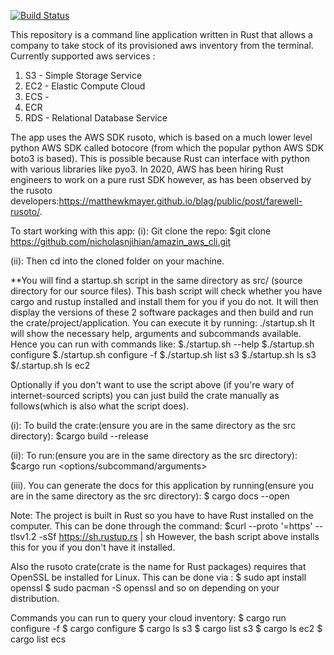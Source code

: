 [![Build Status](https://travis-ci.com/nicholasnjihian/amazin_aws_cli.svg?branch=master)](https://travis-ci.com/nicholasnjihian/amazin_aws_cli)



This repository is a command line application written in Rust that allows a company to take stock of its provisioned aws inventory from the terminal. Currently supported aws services :
1. S3 - Simple Storage Service
2. EC2 - Elastic Compute Cloud
3. ECS - 
4. ECR
5. RDS - Relational Database Service

The app uses the AWS SDK rusoto, which is based on a much lower level python AWS SDK called botocore (from which the popular python AWS SDK boto3 is based). This is possible because Rust can interface with python with various libraries like pyo3.
In 2020, AWS has been hiring Rust engineers to work on a pure rust SDK however, as has been observed by the rusoto developers:https://matthewkmayer.github.io/blag/public/post/farewell-rusoto/.


To start working with this app:
(i): Git clone the repo: 
$git clone https://github.com/nicholasnjihian/amazin_aws_cli.git

(ii): Then cd into the cloned folder on your machine.

**You will find a startup.sh script in the same directory as src/ (source directory for our source files). 
This bash script will check whether you have cargo and rustup installed and install them for you if you do not. It will then display the versions of these 2 software packages and then build and run the crate/project/application.
You can execute it by running:
./startup.sh
It will show the necessary help, arguments and subcommands available.
Hence you can run with commands like:
$./startup.sh --help
$./startup.sh configure
$./startup.sh configure -f <enter credentials file>
$./startup.sh list s3
$./startup.sh ls s3
$/.startup.sh ls ec2

Optionally if you don't want to use the script above (if you're wary of internet-sourced scripts) you can just build the crate manually as follows(which is also what the script does).

(i): To build the crate:(ensure you are in the same directory as the src directory):
$cargo build --release

(ii): To run:(ensure you are in the same directory as the src directory): 
$cargo run <options/subcommand/arguments>

(iii). You can generate the docs for this application by running(ensure you are in the same directory as the src directory):
$ cargo docs --open

Note: The project is built in Rust so you have to have Rust installed on the computer. This can be done through the command: 
$curl --proto '=https' --tlsv1.2 -sSf https://sh.rustup.rs | sh
However, the bash script above installs this for you if you don't have it installed.

Also the rusoto crate(crate is the name for Rust packages) requires that OpenSSL be installed for Linux. This can be done via :
$ sudo apt install openssl
$ sudo pacman -S openssl
and so on depending on your distribution.


Commands you can run to query your cloud inventory:
$ cargo run configure -f <enter credentials file>
$ cargo configure
$ cargo ls s3
$ cargo list s3
$ cargo ls ec2
$ cargo list ecs
